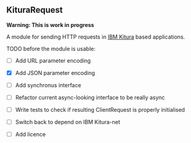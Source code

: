 KituraRequest
-------------

**Warning: This is work in progress**

A module for sending HTTP requests in [IBM Kitura](https://github.com/IBM-Swift/Kitura) based applications.

TODO before the module is usable:
- [ ] Add URL parameter encoding
- [x] Add JSON parameter encoding 
- [ ] Add synchronus interface
- [ ] Refactor current async-looking interface to be really async
- [ ] Write tests to check if resulting ClientRequest is properly initialised
- [ ] Switch back to depend on IBM Kitura-net
- [ ] Add licence 

